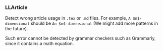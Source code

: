 <!-- markdownlint-disable MD041 -->
<!-- detect wrong article usage -->

### LLArticle

Detect wrong article usage in `.tex` or `.md` files.
For example, `A $n$-dimensional` should be `An $n$-dimensional` (We might add more patterns in the future).

Such error cannot be detected by grammar checkers such as Grammarly, since it contains a math equation.
